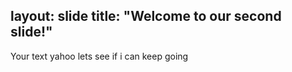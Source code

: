 layout: slide
title: "Welcome to our second slide!"
---
Your text
yahoo lets see if i can keep going
